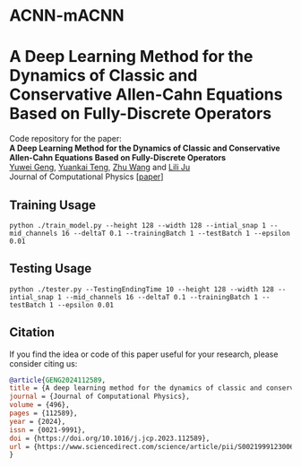 # ACNN-mACNN
# A Deep Learning Method for the Dynamics of Classic and Conservative Allen-Cahn Equations Based on Fully-Discrete Operators
Code repository for the paper:  
**A Deep Learning Method for the Dynamics of Classic and Conservative Allen-Cahn Equations Based on Fully-Discrete Operators**  
[Yuwei Geng](https://sc.edu/study/colleges_schools/artsandsciences/mathematics/our_people/directory/geng-yuwei.php), [Yuankai Teng](https://slooowtyk.github.io), [Zhu Wang](https://people.math.sc.edu/wangzhu) and [Lili Ju](https://people.math.sc.edu/ju)
<br>
Journal of Computational Physics [[paper](https://www.sciencedirect.com/science/article/abs/pii/S0021999123006848)]
<br>



## Training Usage

```shell
python ./train_model.py --height 128 --width 128 --intial_snap 1 --mid_channels 16 --deltaT 0.1 --trainingBatch 1 --testBatch 1 --epsilon 0.01
```

## Testing  Usage

```shell
python ./tester.py --TestingEndingTime 10 --height 128 --width 128 --intial_snap 1 --mid_channels 16 --deltaT 0.1 --trainingBatch 1 --testBatch 1 --epsilon 0.01
```



## Citation
If you  find the idea or code of this paper useful for your research, please consider citing us:

```bibtex
@article{GENG2024112589,
title = {A deep learning method for the dynamics of classic and conservative Allen-Cahn equations based on fully-discrete operators},
journal = {Journal of Computational Physics},
volume = {496},
pages = {112589},
year = {2024},
issn = {0021-9991},
doi = {https://doi.org/10.1016/j.jcp.2023.112589},
url = {https://www.sciencedirect.com/science/article/pii/S0021999123006848}
}
```

